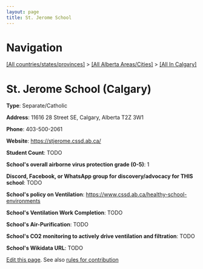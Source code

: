 ```yaml
---
layout: page
title: St. Jerome School
---
```

# Navigation

[[All countries/states/provinces]](../../..) > [[All Alberta Areas/Cities]](../..) > [[All In Calgary]](..)

# St. Jerome School (Calgary)

**Type**: Separate/Catholic

**Address**: 11616 28 Street SE, Calgary, Alberta T2Z 3W1

**Phone**: 403-500-2061

**Website**: <https://stjerome.cssd.ab.ca/>

**Student Count**: TODO

**School's overall airborne virus protection grade (0-5)**: 1

**Discord, Facebook, or WhatsApp group for discovery/advocacy for THIS school**: TODO

**School's policy on Ventilation**: <https://www.cssd.ab.ca/healthy-school-environments>

**School's Ventilation Work Completion**: TODO

**School's Air-Purification**: TODO

**School's CO2 monitoring to actively drive ventilation and filtration**: TODO

**School's Wikidata URL**: TODO


[Edit this page](https://github.com/ventilate-schools/AB/edit/main/./Calgary/St._Jerome_School.md). See also [rules for contribution](../../../contribution-rules/)